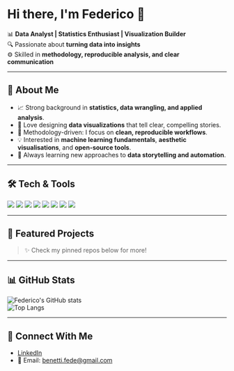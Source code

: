 # Hi there, I'm Federico 👋  

📊 **Data Analyst | Statistics Enthusiast | Visualization Builder**  
🔍 Passionate about **turning data into insights**  
⚙️ Skilled in **methodology, reproducible analysis, and clear communication**  

---

## 🚀 About Me
- 📈 Strong background in **statistics, data wrangling, and applied analysis**.  
- 🎨 Love designing **data visualizations** that tell clear, compelling stories.  
- 🧮 Methodology-driven: I focus on **clean, reproducible workflows**.  
- 💡 Interested in **machine learning fundamentals**, **aesthetic visualisations**, and **open-source tools**.  
- 🌱 Always learning new approaches to **data storytelling and automation**.  

---

## 🛠️ Tech & Tools
<p>
  <img src="https://img.shields.io/badge/Python-3776AB?style=flat&logo=python&logoColor=white" />
  <img src="https://img.shields.io/badge/Pandas-150458?style=flat&logo=pandas&logoColor=white" />
  <img src="https://img.shields.io/badge/Numpy-013243?style=flat&logo=numpy&logoColor=white" />
  <img src="https://img.shields.io/badge/Matplotlib-11557c?style=flat&logo=plotly&logoColor=white" />
  <img src="https://img.shields.io/badge/Seaborn-319795?style=flat" />
  <img src="https://img.shields.io/badge/SQL-336791?style=flat&logo=postgresql&logoColor=white" />
  <img src="https://img.shields.io/badge/Methodology-8A2BE2?style=flat" />
  <img src="https://img.shields.io/badge/Reproducibility-FF6F00?style=flat" />
</p>

---

## 📌 Featured Projects
  

> ✨ Check my pinned repos below for more!

---

## 📊 GitHub Stats
![Federico's GitHub stats](https://github-readme-stats.vercel.app/api?username=federicobenetti&show_icons=true&theme=default)  
![Top Langs](https://github-readme-stats.vercel.app/api/top-langs/?username=federicobenetti&layout=compact)

---

## 🤝 Connect With Me
- [LinkedIn](https://www.linkedin.com/in/federico-benetti)  
- 📧 Email: benetti.fede@gmail.com  
